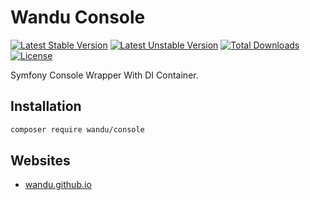 Wandu Console
===

[![Latest Stable Version](https://poser.pugx.org/wandu/console/v/stable.svg)](https://packagist.org/packages/wandu/console)
[![Latest Unstable Version](https://poser.pugx.org/wandu/console/v/unstable.svg)](https://packagist.org/packages/wandu/console)
[![Total Downloads](https://poser.pugx.org/wandu/console/downloads.svg)](https://packagist.org/packages/wandu/console)
[![License](https://poser.pugx.org/wandu/console/license.svg)](https://packagist.org/packages/wandu/console)

Symfony Console Wrapper With DI Container.

## Installation

```bash
composer require wandu/console
```

## Websites

- [wandu.github.io](https://wandu.github.io)
